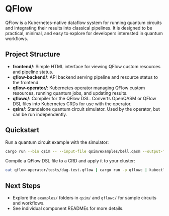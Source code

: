 # QFlow

QFlow is a Kubernetes-native dataflow system for running quantum circuits and integrating their results into classical pipelines. It is designed to be practical, minimal, and easy to explore for developers interested in quantum workflows.

## Project Structure

- **frontend/**: Simple HTML interface for viewing QFlow custom resources and pipeline status.
- **qflow-backend/**: API backend serving pipeline and resource status to the frontend.
- **qflow-operator/**: Kubernetes operator managing QFlow custom resources, running quantum jobs, and updating results.
- **qflowc/**: Compiler for the QFlow DSL. Converts OpenQASM or QFlow DSL files into Kubernetes CRDs for use with the operator.
- **qsim/**: Standalone quantum circuit simulator. Used by the operator, but can be run independently.

## Quickstart

Run a quantum circuit example with the simulator:

```bash
cargo run --bin qsim -- --input-file qsim/examples/bell.qasm --output-file results.json
```

Compile a QFlow DSL file to a CRD and apply it to your cluster:

```bash
cat qflow-operator/tests/dag-test.qflow | cargo run -p qflowc | kubectl apply -f -
```

## Next Steps

- Explore the `examples/` folders in `qsim/` and `qflowc/` for sample circuits and workflows.
- See individual component READMEs for more details.